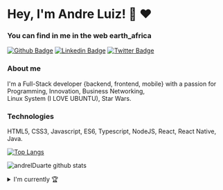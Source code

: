 # Hey, I'm Andre Luiz! :rocket:  :heart: 	 

### You can find in me in the web earth_africa

[![Github Badge](https://img.shields.io/badge/-Github-000?style=flat-square&logo=Github&logoColor=white&link=https://github.com/andrelDuarte)](https://github.com/andrelDuarte/)
[![Linkedin Badge](https://img.shields.io/badge/-LinkedIn-blue?style=flat-square&logo=Linkedin&logoColor=white&link=https://www.linkedin.com/in/andrelduarte/)](https://https://www.linkedin.com/in/andrelduarte/)
[![Twitter Badge](https://img.shields.io/badge/-Twitter-1ca0f1?style=flat-square&labelColor=1ca0f1&logo=twitter&logoColor=white&link=https://https://twitter.com/AndrelDuarte10)](https://twitter.com/AndrelDuarte10)


### About me

I'm a Full-Stack developer {backend, frontend, mobile} with a passion for Programming, Innovation, Business Networking, <br>
Linux System (I LOVE UBUNTU), Star Wars.

### Technologies
HTML5, CSS3, Javascript, ES6, Typescript, NodeJS, React, React Native, Java.

[![Top Langs](https://github-readme-stats.vercel.app/api/top-langs/?username=andrelDuarte&layout=compact)](https://github.com/andrelDuarte)




![andrelDuarte github stats](https://github-readme-stats.vercel.app/api?username=andrelDuarte&show_icons=true&theme=radical)

<details align="left">
  <summary>I'm currently 🏆</summary>
 
  </details>
  
  
